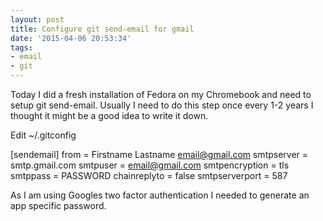 ```yaml
---
layout: post
title: Configure git send-email for gmail
date: '2015-04-06 20:53:34'
tags:
- email
- git
---
```



Today I did a fresh installation of Fedora on my Chromebook and need to setup git send-email. Usually I need to do this step once every 1-2 years I thought it might be a good idea to write it down.

Edit ~/.gitconfig

 [sendemail] from = Firstname Lastname <email@gmail.com> smtpserver = smtp.gmail.com smtpuser = email@gmail.com smtpencryption = tls smtppass = PASSWORD chainreplyto = false smtpserverport = 587

As I am using Googles two factor authentication I needed to generate an app specific password.
